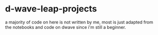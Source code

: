 # d-wave-leap-projects

a majority of code on here is not written by me, most is just adapted from the notebooks and code on dwave since i'm still a beginner.
